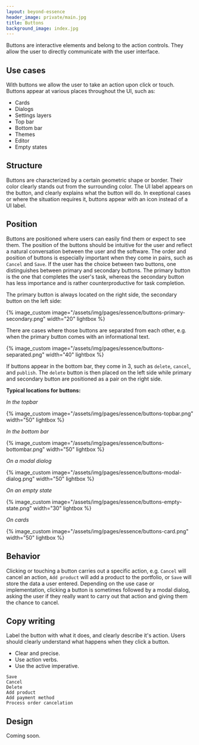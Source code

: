 ```yaml
---
layout: beyond-essence
header_image: private/main.jpg
title: Buttons
background_image: index.jpg
---
```


Buttons are interactive elements and belong to the action controls.
They allow the user to directly communicate with the user interface.

## Use cases

With buttons we allow the user to take an action upon click or touch.
Buttons appear at various places throughout the UI, such as:

* Cards
* Dialogs
* Settings layers
* Top bar
* Bottom bar
* Themes
* Editor
* Empty states

## Structure

Buttons are characterized by a certain geometric shape or border.
Their color clearly stands out from the surrounding color.
The UI label appears on the button, and clearly explains what the button will do.
In exeptional cases or where the situation requires it, buttons appear with an icon instead of a UI label.

## Position

Buttons are positioned where users can easily find them or expect to see them.
The position of the buttons should be intuitive for the user and reflect a natural conversation between the user and the software.
The order and position of buttons is especially important when they come in pairs, such as `Cancel` and `Save`.
If the user has the choice between two buttons, one distinguishes between primary and secondary buttons.
The primary button is the one that completes the user's task, whereas the secondary button has less importance and is rather counterproductive for task completion.

The primary button is always located on the right side, the secondary button on the left side:

{% image_custom image="/assets/img/pages/essence/buttons-primary-secondary.png" width="20" lightbox %}

There are cases where those buttons are separated from each other, e.g. when the primary button comes with an informational text.

{% image_custom image="/assets/img/pages/essence/buttons-separated.png" width="40" lightbox %}

If buttons appear in the bottom bar, they come in 3, such as `delete`, `cancel`, and `publish`.
The `delete` button is then placed on the left side while primary and secondary button are positioned as a pair on the right side.

**Typical locations for buttons:**

*In the topbar*

{% image_custom image="/assets/img/pages/essence/buttons-topbar.png" width="50" lightbox %}

*In the bottom bar*

{% image_custom image="/assets/img/pages/essence/buttons-bottombar.png" width="50" lightbox %}

*On a modal dialog*

{% image_custom image="/assets/img/pages/essence/buttons-modal-dialog.png" width="50" lightbox %}

*On an empty state*

{% image_custom image="/assets/img/pages/essence/buttons-empty-state.png" width="30" lightbox %}

*On cards*

{% image_custom image="/assets/img/pages/essence/buttons-card.png" width="50" lightbox %}


## Behavior

Clicking or touching a button carries out a specific action, e.g. `Cancel` will cancel an action, `Add product` will add a product to the portfolio, or `Save` will store the data a user entered.
Depending on the use case or implementation, clicking a button is sometimes followed by a modal dialog, asking the user if they really want to carry out that action and giving them the chance to cancel.

## Copy writing

Label the button with what it does, and clearly describe it's action.
Users should clearly understand what happens when they click a button.

* Clear and precise.
* Use action verbs.
* Use the active imperative.

```
Save
Cancel
Delete
Add product
Add payment method
Process order cancelation
```

## Design

Coming soon.